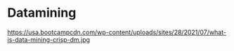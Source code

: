 # Datamining
https://usa.bootcampcdn.com/wp-content/uploads/sites/28/2021/07/what-is-data-mining-crisp-dm.jpg
